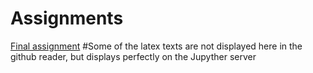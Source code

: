 # Assignments

[Final assignment](https://github.com/AlbertiMarco/Assignments/blob/master/Final%20Assignment.ipynb)
#Some of the latex texts are not displayed here in the github reader, but displays perfectly on the Jupyther server 
